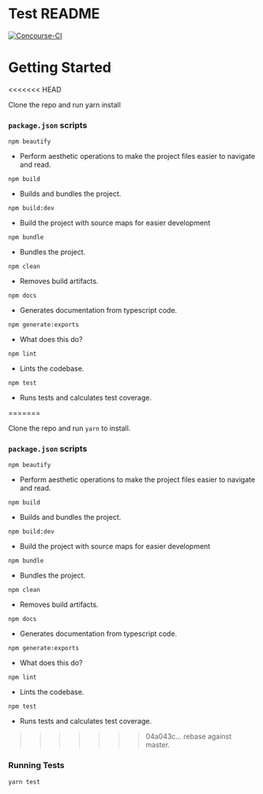 # Test README

[![Concourse-CI](https://concourse.ns8-infrastructure.com/api/v1/teams/main/pipelines/protect-js-sdk/jobs/test/badge)](https://concourse.ns8-infrastructure.com/teams/main/pipelines/protect-js-sdk)

# Getting Started
<<<<<<< HEAD

Clone the repo and run yarn install

### `package.json` scripts


`npm beautify`
- Perform aesthetic operations to make the project files easier to navigate and read.

`npm build`
- Builds and bundles the project.

`npm build:dev`
- Build the project with source maps for easier development

`npm bundle`
- Bundles the project.

`npm clean`
- Removes build artifacts.

`npm docs`
- Generates documentation from typescript code.

`npm generate:exports`
- What does this do?

`npm lint`
- Lints the codebase.

`npm test`
- Runs tests and calculates test coverage.


=======

Clone the repo and run `yarn` to install.

### `package.json` scripts

`npm beautify`
- Perform aesthetic operations to make the project files easier to navigate and read.

`npm build`
- Builds and bundles the project.

`npm build:dev`
- Build the project with source maps for easier development

`npm bundle`
- Bundles the project.

`npm clean`
- Removes build artifacts.

`npm docs`
- Generates documentation from typescript code.

`npm generate:exports`
- What does this do?

`npm lint`
- Lints the codebase.

`npm test`
- Runs tests and calculates test coverage.
>>>>>>> 04a043c... rebase against master.

### Running Tests

`yarn test` 
